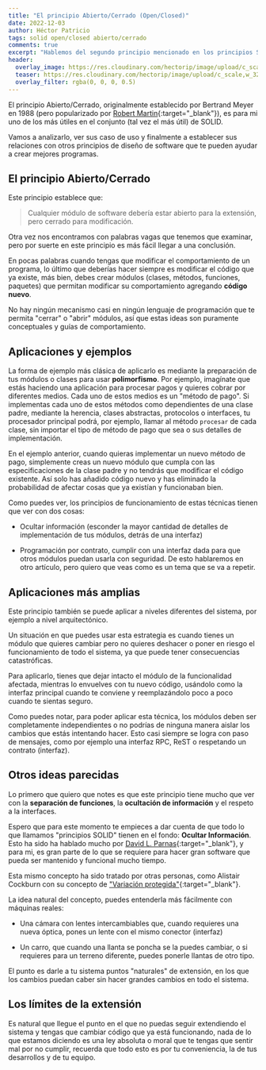 ```yaml
---
title: "El principio Abierto/Cerrado (Open/Closed)"
date: 2022-12-03
author: Héctor Patricio
tags: solid open/closed abierto/cerrado
comments: true
excerpt: "Hablemos del segundo principio mencionado en los principios SOLID: el principio Open/Closed, que habla de cómo tratar de los cambios en el código"
header:
  overlay_image: https://res.cloudinary.com/hectorip/image/upload/c_scale,w_1048/v1669958588/470909777_supernova_explosion_Highly_detailed__surrealism__trending_on_art_station__triadic_color_scheme__smooth__sharp_focus__matte__elegant__the_most_beautiful_image_ever_seen__illustration__digital_paint__dark__gloomy__octane_render__8k__ilkvuz.png
  teaser: https://res.cloudinary.com/hectorip/image/upload/c_scale,w_320/v1669958588/470909777_supernova_explosion_Highly_detailed__surrealism__trending_on_art_station__triadic_color_scheme__smooth__sharp_focus__matte__elegant__the_most_beautiful_image_ever_seen__illustration__digital_paint__dark__gloomy__octane_render__8k__ilkvuz.png
  overlay_filter: rgba(0, 0, 0, 0.5)
---
```


El principio Abierto/Cerrado, originalmente establecido por Bertrand Meyer en 1988 (pero popularizado por [Robert Martin](https://drive.google.com/file/d/0BwhCYaYDn8EgN2M5MTkwM2EtNWFkZC00ZTI3LWFjZTUtNTFhZGZiYmUzODc1/view?resourcekey=0-FsS837CGML599A_o5D-nAw){:target="_blank"}), es para mi uno de los más útiles en el conjunto (tal vez el más útil) de SOLID.

Vamos a analizarlo, ver sus caso de uso y finalmente a establecer sus relaciones con otros principios de diseño de software que te pueden ayudar a crear mejores programas.

## El principio Abierto/Cerrado

Este principio establece que:

> Cualquier módulo de software debería estar abierto para la extensión, pero cerrado para modificación.

Otra vez nos encontramos con palabras vagas que tenemos que examinar, pero por suerte en este principio es más fácil llegar a una conclusión.

En pocas palabras cuando tengas que modificar el comportamiento de un programa, lo último que deberías hacer siempre es modificar el código que ya existe, más bien, debes crear módulos (clases, métodos, funciones, paquetes) que permitan modificar su comportamiento agregando **código nuevo**.

No hay ningún mecanismo casi en ningún lenguaje de programación que te permita "cerrar" o "abrir" módulos, así que estas ideas son puramente conceptuales y guías de comportamiento.

## Aplicaciones y ejemplos

La forma de ejemplo más clásica de aplicarlo es mediante la preparación de tus módulos o clases para usar **polimorfismo**. Por ejemplo, imagínate que estás haciendo una aplicación para procesar pagos y quieres cobrar por diferentes medios. Cada uno de estos medios es un "método de pago". Si implementas cada uno de estos métodos como dependientes de una clase padre, mediante la herencia, clases abstractas, protocolos o interfaces, tu procesador principal podrá, por ejemplo, llamar al método `procesar` de cada clase, sin importar el tipo de método de pago que sea o sus detalles de implementación.

En el ejemplo anterior, cuando quieras implementar un nuevo método de pago, simplemente creas un nuevo módulo que cumpla con las especificaciones de la clase padre y no tendrás que modificar el código existente. Así solo has añadido código nuevo y has eliminado la probabilidad de afectar cosas que ya existían y funcionaban bien.

Como puedes ver, los principios de funcionamiento de estas técnicas tienen que ver con dos cosas:

- Ocultar información (esconder la mayor cantidad de detalles de implementación de tus módulos, detrás de una interfaz)

- Programación por contrato, cumplir con una interfaz dada para que otros módulos puedan usarla con seguridad. De esto hablaremos en otro artículo, pero quiero que veas como es un tema que se va a repetir.

## Aplicaciones más amplias

Este principio también se puede aplicar a niveles diferentes del sistema, por ejemplo a nivel arquitectónico.

Un situación en que puedes usar esta estrategia es cuando tienes un módulo que quieres cambiar pero no quieres deshacer o poner en riesgo el funcionamiento de todo el sistema, ya que puede tener consecuencias catastróficas.

Para aplicarlo, tienes que dejar intacto el módulo de la funcionalidad afectada, mientras lo envuelves con tu nuevo código, usándolo como la interfaz principal cuando te conviene y reemplazándolo poco a poco cuando te sientas seguro.

Como puedes notar, para poder aplicar esta técnica, los módulos deben ser completamente independientes o no podrías de ninguna manera aislar los cambios que estás intentando hacer. Esto casi siempre se logra con paso de mensajes, como por ejemplo una interfaz RPC, ReST o respetando un contrato (interfaz).

## Otros ideas parecidas

Lo primero que quiero que notes es que este principio tiene mucho que ver con la **separación de funciones**, la **ocultación de información** y el respeto a la interfaces.

Espero que para este momento te empieces a dar cuenta de que todo lo que llamamos "principios SOLID" tienen en el fondo: **Ocultar Información**. Esto ha sido ha hablado mucho por [David L. Parnas](https://levelup.gitconnected.com/open-closed-principle-is-nothing-about-the-code-270f1c04bebf){:target="_blank"}, y para mi, es gran parte de lo que se requiere para hacer gran software que pueda ser mantenido y funcional mucho tiempo.

Esta mismo concepto ha sido tratado por otras personas, como Alistair Cockburn con su concepto de ["Variación protegida"](https://martinfowler.com/ieeeSoftware/protectedVariation.pdf){:target="_blank"}.

La idea natural del concepto, puedes entenderla más fácilmente con máquinas reales:

- Una cámara con lentes intercambiables que, cuando requieres una nueva óptica, pones un lente con el mismo conector (interfaz)

- Un carro, que cuando una llanta se poncha se la puedes cambiar, o si requieres para un terreno diferente, puedes ponerle llantas de otro tipo.

El punto es darle a tu sistema puntos "naturales" de extensión, en los que los cambios puedan caber sin hacer grandes cambios en todo el sistema.

## Los límites de la extensión

Es natural que llegue el punto en el que no puedas seguir extendiendo el sistema y tengas que cambiar código que ya está funcionando, nada de lo que estamos diciendo es una ley absoluta o moral que te tengas que sentir mal por no cumplir, recuerda que todo esto es por tu conveniencia, la de tus desarrollos y de tu equipo.
